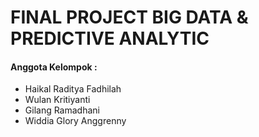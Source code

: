 <h1><b>FINAL PROJECT BIG DATA & PREDICTIVE ANALYTIC</b></h1>
<h4><b>Anggota Kelompok : </b></h4>
<ul>
  <li>Haikal Raditya Fadhilah</li>
  <li>Wulan Kritiyanti</li>
  <li>Gilang Ramadhani</li>
  <li>Widdia Glory Anggrenny</li>
</ul>